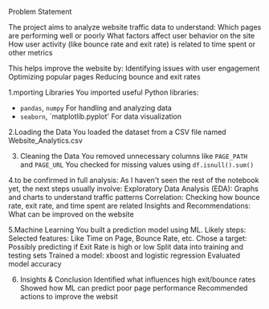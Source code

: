 Problem Statement 

The project aims to analyze website traffic data to understand:
Which pages are performing well or poorly
What factors affect user behavior on the site
How user activity (like bounce rate and exit rate) is related to time spent or other metrics

This helps improve the website by:
Identifying issues with user engagement
Optimizing popular pages
Reducing bounce and exit rates

 1.mporting Libraries
You imported useful Python libraries:

* `pandas`, `numpy`  For handling and analyzing data
* `seaborn`, `matplotlib.pyplot'  For data visualization

2.Loading the Data
You loaded the dataset from a CSV file named  Website\_Analytics.csv

3. Cleaning the Data
You removed unnecessary columns like `PAGE_PATH` and `PAGE_URL`
You checked for missing values using `df.isnull().sum()`

4.to be confirmed in full analysis:
As I haven't seen the rest of the notebook yet, the next steps usually involve:
Exploratory Data Analysis (EDA): Graphs and charts to understand traffic patterns
Correlation: Checking how bounce rate, exit rate, and time spent are related
Insights and Recommendations: What can be improved on the website

5.Machine Learning
You built a prediction model using ML. Likely steps:
Selected features: Like Time on Page, Bounce Rate, etc.
Chose a target: Possibly predicting if Exit Rate is high or low
Split data into training and testing sets
Trained a model: xboost and logistic regression
Evaluated model accuracy

6. Insights & Conclusion
Identified what influences high exit/bounce rates
Showed how ML can predict poor page performance
Recommended actions to improve the websit
